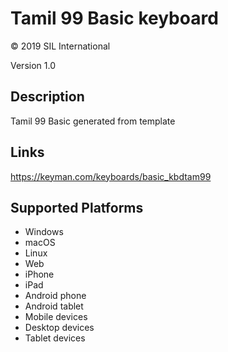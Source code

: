 Tamil 99 Basic keyboard
==============

© 2019 SIL International

Version 1.0

Description
-----------

Tamil 99 Basic generated from template

Links
-----
https://keyman.com/keyboards/basic_kbdtam99

Supported Platforms
-------------------
 * Windows
 * macOS
 * Linux
 * Web
 * iPhone
 * iPad
 * Android phone
 * Android tablet
 * Mobile devices
 * Desktop devices
 * Tablet devices

